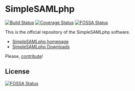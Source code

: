 SimpleSAMLphp
=============
[![Build Status](https://travis-ci.org/simplesamlphp/simplesamlphp.svg?branch=master)](https://travis-ci.org/simplesamlphp/simplesamlphp)
[![Coverage Status](https://img.shields.io/coveralls/simplesamlphp/simplesamlphp.svg)](https://coveralls.io/r/simplesamlphp/simplesamlphp)
[![FOSSA Status](https://app.fossa.io/api/projects/git%2Bgithub.com%2Fmoffe42%2Fsimplesamlphp.svg?type=shield)](https://app.fossa.io/projects/git%2Bgithub.com%2Fmoffe42%2Fsimplesamlphp?ref=badge_shield)

This is the official repository of the SimpleSAMLphp software.

* [SimpleSAMLphp homepage](https://simplesamlphp.org)
* [SimpleSAMLphp Downloads](https://simplesamlphp.org/download)

Please, [contribute](CONTRIBUTE.md)!


## License
[![FOSSA Status](https://app.fossa.io/api/projects/git%2Bgithub.com%2Fmoffe42%2Fsimplesamlphp.svg?type=large)](https://app.fossa.io/projects/git%2Bgithub.com%2Fmoffe42%2Fsimplesamlphp?ref=badge_large)